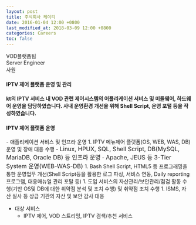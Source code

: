 ```yaml
---
layout: post
title: 주식회사 케이티
date: 2016-01-04 12:00 +0800
last_modified_at: 2018-03-09 12:00 +0800
categories: Careers
toc: false
---
```

VOD플랫폼팀<br>Server Engineer<br>사원
<!--break-->

#### IPTV 제어 플랫폼 운영 및 관리

#### kt의 IPTV 서비스 내 VOD 관련 제어시스템의 어플리케이션 서비스 및 미들웨어, 하드웨어 운영을 담당하였습니다. 사내 운영환경 개선을 위해 Shell Script, 운영 포털 등을 작성하였습니다.

<h4>IPTV 제어 플랫폼 운영</h4>
- 애플리케이션 서비스 및 인프라 운영
    1. IPTV 메뉴제어 플랫폼(OS, WEB, WAS, DB) 운영 및 장애 대응 수행
    - <font size=3>Linux, HPUX, SQL, Shell Script, DB(MySQL, MariaDB, Oracle DB) 등 인프라 운영</font>
    - <font size=3>Apache, JEUS 등 3-Tier System 운영(WEB-WAS-DB) </font>
    1. Bash Shell Script, HTML5 등 프로그래밍을 통한 운영업무 개선(Shell Script등을 활용한 로그 파싱, 서비스 연동, Daily reporting 프로그램, 대응매뉴얼 관리 포탈 등)
    1. 도입 서비스의 자산관리/보안관리/점검 활동 수행(기반 OS및 DB에 대한 취약점 분석 및 조치 수행) 및 취약점 조치 수행
    1. ISMS, 자산 실사 등 상급 기관의 자산 및 보안 감사 대응

- 대상 서비스
  * IPTV 제어, VOD 스트리밍, IPTV 검색/추천 서비스